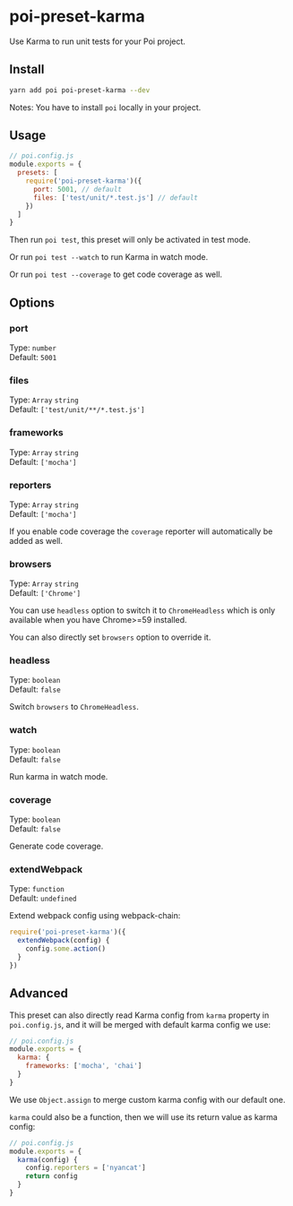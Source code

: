 # poi-preset-karma

Use Karma to run unit tests for your Poi project.

## Install

```bash
yarn add poi poi-preset-karma --dev
```

Notes: You have to install `poi` locally in your project.

## Usage

```js
// poi.config.js
module.exports = {
  presets: [
    require('poi-preset-karma')({
      port: 5001, // default
      files: ['test/unit/*.test.js'] // default
    })
  ]
}
```

Then run `poi test`, this preset will only be activated in test mode.

Or run `poi test --watch` to run Karma in watch mode.

Or run `poi test --coverage` to get code coverage as well.

## Options

### port

Type: `number`<br>
Default: `5001`

### files

Type: `Array` `string`<br>
Default: `['test/unit/**/*.test.js']`

### frameworks

Type: `Array` `string`<br>
Default: `['mocha']`

### reporters

Type: `Array` `string`<br>
Default: `['mocha']`

If you enable code coverage the `coverage` reporter will automatically be added as well.

### browsers

Type: `Array` `string`<br>
Default: `['Chrome']`

You can use `headless` option to switch it to `ChromeHeadless` which is only available when you have Chrome>=59 installed.

You can also directly set `browsers` option to override it.

### headless

Type: `boolean`<br>
Default: `false`

Switch `browsers` to `ChromeHeadless`.

### watch

Type: `boolean`<br>
Default: `false`

Run karma in watch mode.

### coverage

Type: `boolean`<br>
Default: `false`

Generate code coverage.

### extendWebpack

Type: `function`<br>
Default: `undefined`

Extend webpack config using webpack-chain:

```js
require('poi-preset-karma')({
  extendWebpack(config) {
    config.some.action()
  }
})
```

## Advanced

This preset can also directly read Karma config from `karma` property in `poi.config.js`, and it will be merged with default karma config we use:

```js
// poi.config.js
module.exports = {
  karma: {
    frameworks: ['mocha', 'chai']
  }
}
```

We use `Object.assign` to merge custom karma config with our default one.

`karma` could also be a function, then we will use its return value as karma config:

```js
// poi.config.js
module.exports = {
  karma(config) {
    config.reporters = ['nyancat']
    return config
  }
}
```
